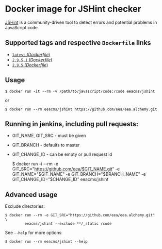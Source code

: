 # Docker image for JSHint checker

[JSHint](http://jshint.com/) is a community-driven tool to detect errors and potential problems in JavaScript code  

## Supported tags and respective `Dockerfile` links

- [`latest` (*Dockerfile*)](https://github.com/eea/eea.docker.jshint/blob/master/Dockerfile)
- [`2.9.5.1` (*Dockerfile*)](https://github.com/eea/eea.docker.jshint/blob/2.9.5.1/Dockerfile)
- [`2.9.5` (*Dockerfile*)](https://github.com/eea/eea.docker.jshint/blob/2.9.5/Dockerfile)

## Usage

    $ docker run -it --rm -v /path/to/javascript/code:/code eeacms/jshint

or

    $ docker run --rm eeacms/jshint https://github.com/eea/eea.alchemy.git

## Running in jenkins, including pull requests:

* GIT_NAME, GIT_SRC  - must be given
* GIT_BRANCH - defaults to master
* GIT_CHANGE_ID - can be empty or pull request id

    $ docker run -i --rm -e GIT_SRC="https://github.com/eea/$GIT_NAME.git" -e GIT_NAME="$GIT_NAME" -e GIT_BRANCH="$BRANCH_NAME" -e GIT_CHANGE_ID="$CHANGE_ID" eeacms/jshint

## Advanced usage

Exclude directories:


    $ docker run --rm -e GIT_SRC="https://github.com/eea/eea.alchemy.git" \
             eeacms/jshint --exclude **/_static /code


See `--help` for more options:


    $ docker run --rm eeacms/jshint --help



